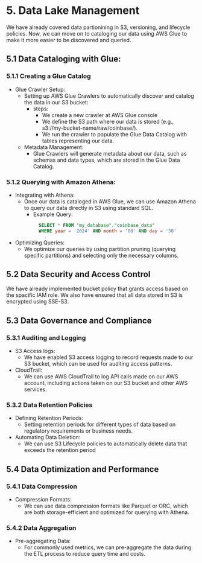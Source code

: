 # 5. Data Lake Management

We have already covered data partionining in S3, versioning, and lifecycle policies. Now, we can move on to cataloging our data using AWS Glue to make it more easier to be discovered and queried.

## 5.1 Data Cataloging with Glue:

### 5.1.1 Creating a Glue Catalog

* Glue Crawler Setup:
  *  Setting up AWS Glue Crawlers to automatically discover and catalog the data in our S3 bucket:
      * steps:
        * We create a new crawler at AWS Glue console
        * We define the S3 path where our data is stored (e.g., s3://my-bucket-name/raw/coinbase/).
        * We run the crawler to populate the Glue Data Catalog with tables representing our data.
  * Metadata Management:
    * Glue Crawlers will generate metadata about our data, such as schemas and data types, which are stored in the Glue Data Catalog.

### 5.1.2 Querying with Amazon Athena:

* Integrating with Athena:
  * Once our data is cataloged in AWS Glue, we can use Amazon Athena to query our data directly in S3 using standard SQL.
    * Example Query:
      ```SQL
        SELECT * FROM "my_database"."coinbase_data"
        WHERE year = '2024' AND month = '08' AND day = '30'

      ```
* Optimizing Queries:
  * We optimize our queries by using partition pruning (querying specific partitions) and selecting only the necessary columns.
 

## 5.2 Data Security and Access Control
We have already implemented bucket policy that grants access based on the spacific IAM role. We also have ensured that all data stored in S3 is encrypted using SSE-S3.

## 5.3 Data Governance and Compliance

### 5.3.1 Auditing and Logging

* S3 Access logs:
  * We have enabled S3 access logging to record requests made to our S3 bucket, which can be used for auditing access patterns.
* CloudTrail:
  * We can use AWS CloudTrail to log API calls made on our AWS account, including actions taken on our S3 bucket and other AWS services.

### 5.3.2 Data Retention Policies

* Defining Retention Periods:
  * Setting retention periods for different types of data based on regulatory requirements or business needs.
* Automating Data Deletion:
  * We can use S3 Lifecycle policies to automatically delete data that exceeds the retention period

## 5.4 Data Optimization and Performance

### 5.4.1 Data Compression

* Compression Formats:
  * We can use data compression formats like Parquet or ORC, which are both storage-efficient and optimized for querying with Athena.
 
### 5.4.2 Data Aggregation

* Pre-aggregating Data:
  * For commonly used metrics, we can  pre-aggregate the data during the ETL process to reduce query time and costs.



